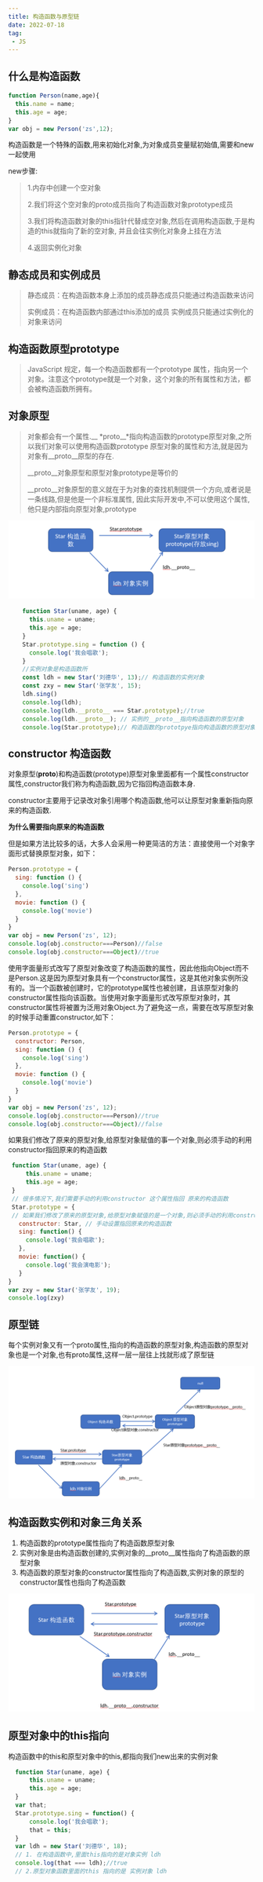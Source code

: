 ```yaml
---
title: 构造函数与原型链
date: 2022-07-18
tag:
 - JS
---
```

## 什么是构造函数

```jsx
function Person(name,age){
  this.name = name;
  this.age = age;
}
var obj = new Person('zs',12);
```

构造函数是一个特殊的函数,用来初始化对象,为对象成员变量赋初始值,需要和new一起使用

new步骤:

> 1.内存中创建一个空对象
>
>2.我们将这个空对象的proto成员指向了构造函数对象prototype成员
>
>3.我们将构造函数对象的this指针代替成空对象,然后在调用构造函数,于是构造的this就指向了新的空对象,
  并且会往实例化对象身上挂在方法
>
>4.返回实例化对象

## 静态成员和实例成员

> 静态成员：在构造函数本身上添加的成员静态成员只能通过构造函数来访问
> 
> 实例成员：在构造函数内部通过this添加的成员 实例成员只能通过实例化的对象来访问

## 构造函数原型prototype

>JavaScript 规定，每一个构造函数都有一个prototype 属性，指向另一个对象。注意这个prototype就是一个对象，这个对象的所有属性和方法，都会被构造函数所拥有。

## 对象原型

> 对象都会有一个属性.__ *proto__*指向构造函数的prototype原型对象,之所以我们对象可以使用构造函数prototype
   原型对象的属性和方法,就是因为对象有__proto__原型的存在.
> 
> __proto__对象原型和原型对象prototype是等价的
> 
> __proto__对象原型的意义就在于为对象的查找机制提供一个方向,或者说是一条线路,但是他是一个非标准属性,
  因此实际开发中,不可以使用这个属性,他只是内部指向原型对象,prototype

![对象原型.png](./img/duixiangyuanxing.png)

```jsx
    function Star(uname, age) {
      this.uname = uname;
      this.age = age;
    }
    Star.prototype.sing = function () {
      console.log('我会唱歌');
    }
    //实例对象是构造函数所
    const ldh = new Star('刘德华', 13);// 构造函数的实例对象
    const zxy = new Star('张学友', 15);
    ldh.sing()
    console.log(ldh);
    console.log(ldh.__proto__ === Star.prototype);//true
    console.log(ldh.__proto__); // 实例的__proto__指向构造函数的原型对象
    console.log(Star.prototype);// 构造函数的prototpye指向构造函数的原型对象
```

## constructor 构造函数

对象原型(__proto__)和构造函数(prototype)原型对象里面都有一个属性constructor属性,constructor我们称为构造函数,因为它指回构造函数本身.

constructor主要用于记录改对象引用哪个构造函数,他可以让原型对象重新指向原来的构造函数.

**为什么需要指向原来的构造函数**

但是如果方法比较多的话，大多人会采用一种更简洁的方法：直接使用一个对象字面形式替换原型对象，如下：

```jsx
Person.prototype = {
  sing: function () {
    console.log('sing')
  },
  movie: function () {
    console.log('movie')
  }
}
var obj = new Person('zs', 12);
console.log(obj.constructor===Person)//false
console.log(obj.constructor===Object)//true
```

使用字面量形式改写了原型对象改变了构造函数的属性，因此他指向Object而不是Person.这是因为原型对象具有一个constructor属性，这是其他对象实例所没有的。当一个函数被创建时，它的prototype属性也被创建，且该原型对象的constructor属性指向该函数。当使用对象字面量形式改写原型对象时，其constructor属性将被置为泛用对象Object.为了避免这一点，需要在改写原型对象的时候手动重置constructor,如下：

```jsx
Person.prototype = {
  constructor: Person,
  sing: function () {
    console.log('sing')
  },
  movie: function () {
    console.log('movie')
  }
}
var obj = new Person('zs', 12);
console.log(obj.constructor===Person)//true
console.log(obj.constructor===Object)//false
```

如果我们修改了原来的原型对象,给原型对象赋值的事一个对象,则必须手动的利用constructor指回原来的构造函数

```jsx
 function Star(uname, age) {
     this.uname = uname;
     this.age = age;
 }
 // 很多情况下,我们需要手动的利用constructor 这个属性指回 原来的构造函数
 Star.prototype = {
 // 如果我们修改了原来的原型对象,给原型对象赋值的是一个对象,则必须手动的利用constructor指回原来的构造函数
   constructor: Star, // 手动设置指回原来的构造函数
   sing: function() {
     console.log('我会唱歌');
   },
   movie: function() {
     console.log('我会演电影');
   }
}
var zxy = new Star('张学友', 19);
console.log(zxy)
```

## 原型链

每个实例对象又有一个proto属性,指向的构造函数的原型对象,构造函数的原型对象也是一个对象,也有proto属性,这样一层一层往上找就形成了原型链

![原型链.png](./img/yuanxinglian.png)

## 构造函数实例和对象三角关系

1. 构造函数的prototype属性指向了构造函数原型对象
2. 实例对象是由构造函数创建的,实例对象的__proto__属性指向了构造函数的原型对象
3. 构造函数的原型对象的constructor属性指向了构造函数,实例对象的原型的constructor属性也指向了构造函数

![构造函数实例和对象三角关系.png](./img/sanjiaoguanxi.png)

## 原型对象中的this指向

构造函数中的this和原型对象中的this,都指向我们new出来的实例对象

```jsx
  function Star(uname, age) {
      this.uname = uname;
      this.age = age;
  }
  var that;
  Star.prototype.sing = function() {
      console.log('我会唱歌');
      that = this;
  }
  var ldh = new Star('刘德华', 18);
  // 1. 在构造函数中,里面this指向的是对象实例 ldh
  console.log(that === ldh);//true
  // 2.原型对象函数里面的this 指向的是 实例对象 ldh
```